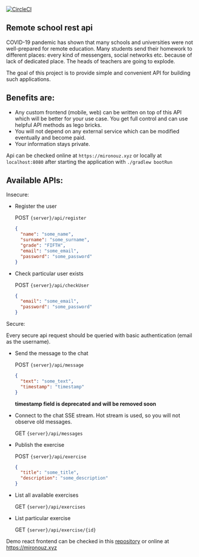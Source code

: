 [![CircleCI](https://circleci.com/gh/mironouz/remote-school-api.svg?style=svg)](https://circleci.com/gh/mironouz/remote-school-api)

## Remote school rest api

COVID-19 pandemic has shown that many schools and universities were not well-prepared for remote education.
Many students send their homework to different places: every kind of messengers, social networks etc. because
of lack of dedicated place. The heads of teachers are going to explode.

The goal of this project is to provide simple and convenient API for building such applications. 

## Benefits are:
 - Any custom frontend (mobile, web) can be written on top of this API which will be better for your use case.
 You get full control and can use helpful API methods as lego bricks. 
 - You will not depend on any external service which can be modified eventually and become paid. 
 - Your information stays private.
 
Api can be checked online at `https://mironouz.xyz` or locally at `localhost:8080` after starting 
the application with `./gradlew bootRun`

## Available APIs:

Insecure:

- Register the user

  POST `{server}/api/register`

  ```json
  {
    "name": "some_name",
    "surname": "some_surname",
    "grade": "FIFTH",
    "email": "some_email",
    "password": "some_password"
  }
  ```
- Check particular user exists

  POST `{server}/api/checkUser`
  
  ```json
  {
    "email": "some_email",
    "password": "some_password"
  }
  ```
  
Secure:

Every secure api request should be queried with basic authentication (email as the username).

- Send the message to the chat

  POST `{server}/api/message`

  ```json
  {
    "text": "some_text",
    "timestamp": "timestamp"
  }
  ```
  **timestamp field is deprecated and will be removed soon**
  
- Connect to the chat SSE stream. Hot stream is used, so you will not observe old messages.

  GET `{server}/api/messages`
  
- Publish the exercise

  POST `{server}/api/exercise`  
  
  ```json
  {
    "title": "some_title",
    "description": "some_description"
  }
  ```
  
- List all available exercises

  GET `{server}/api/exercises` 
  
- List particular exercise

  GET `{server}/api/exercise/{id}`
  
Demo react frontend can be checked in this [repository](https://github.com/mironouz/remote-school-react) or online at
https://mironouz.xyz 